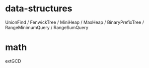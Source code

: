# data-structures
UnionFind / FenwickTree / MiniHeap / MaxHeap / BinaryPrefixTree / RangeMinimumQuery / RangeSumQuery

# math
extGCD

